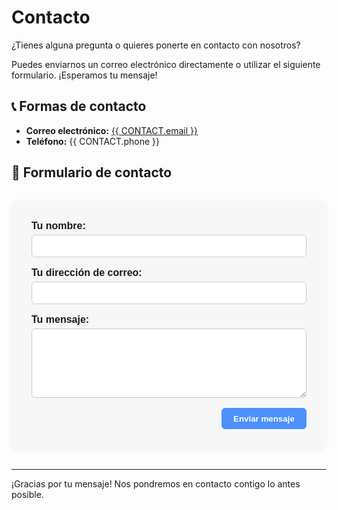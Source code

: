 # Contacto

<script setup>
import { CONTACT } from '../.vitepress/variables'
</script>

¿Tienes alguna pregunta o quieres ponerte en contacto con nosotros?

Puedes enviarnos un correo electrónico directamente o utilizar el siguiente formulario. ¡Esperamos tu mensaje!

## 📞 Formas de contacto

- **Correo electrónico:** <a href="mailto:{{ CONTACT.email }}">{{ CONTACT.email }}</a>
- **Teléfono:** {{ CONTACT.phone }}

## 📝 Formulario de contacto

<form action="mailto:{{ CONTACT.email }}" method="post" enctype="text/plain" style="
  max-width: 500px;
  margin: 2rem auto;
  padding: 2rem;
  background-color: #f7f7f7;
  border-radius: 12px;
  box-shadow: 0 2px 8px rgba(0, 0, 0, 0.05);
  font-size: 1rem;
  font-family: sans-serif;
">
  <label for="name" style="display: block; margin-bottom: 1rem;">
    <strong>Tu nombre:</strong><br />
    <input type="text" id="name" name="name" required style="
      width: 100%;
      padding: 0.6rem;
      margin-top: 0.3rem;
      border: 1px solid #ccc;
      border-radius: 6px;
      box-sizing: border-box;
    ">
  </label>

  <label for="email" style="display: block; margin-bottom: 1rem;">
    <strong>Tu dirección de correo:</strong><br />
    <input type="email" id="email" name="email" required style="
      width: 100%;
      padding: 0.6rem;
      margin-top: 0.3rem;
      border: 1px solid #ccc;
      border-radius: 6px;
      box-sizing: border-box;
    ">
  </label>

  <label for="message" style="display: block; margin-bottom: 1rem;">
    <strong>Tu mensaje:</strong><br />
    <textarea id="message" name="message" rows="6" required style="
      width: 100%;
      padding: 0.6rem;
      margin-top: 0.3rem;
      border: 1px solid #ccc;
      border-radius: 6px;
      box-sizing: border-box;
      resize: vertical;
    "></textarea>
  </label>

  <div style="text-align: right;">
    <button type="submit" style="
      padding: 0.6rem 1.2rem;
      background-color: #4d90fe;
      color: white;
      border: none;
      border-radius: 6px;
      cursor: pointer;
      font-weight: bold;
    ">
      Enviar mensaje
    </button>
  </div>
</form>

---

¡Gracias por tu mensaje! Nos pondremos en contacto contigo lo antes posible.
